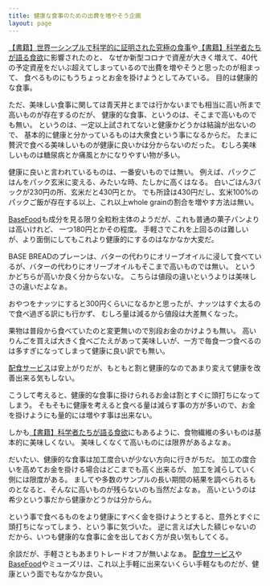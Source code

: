 ```yaml
---
title: 健康な食事のための出費を増やそう企画
layout: page
---
```


[【書籍】世界一シンプルで科学的に証明された究極の食事](https://karino2.github.io/RandomThoughts/【書籍】世界一シンプルで科学的に証明された究極の食事)や[【書籍】科学者たちが語る食欲](https://karino2.github.io/RandomThoughts/【書籍】科学者たちが語る食欲)に影響されたのと、
なぜか新型コロナで資産が大きく増えて、40代の予定資産をだいぶ超えてしまっているので出費を増やそうと思ったのが相まって、
食べるものにもうちょっとお金を掛けようとしてみている。
目的は健康的な食事。

ただ、美味しい食事に関しては青天井とまでは行かないまでも相当に高い所まで高いものが存在するのだが、
健康的な食事、というのは、そこまで高いものでも無い。
というのは、一定以上試されてないと健康かどうかは結論が出ないので、
基本的に健康と分かっているものは大衆食という事になるからだ。
たまに贅沢で食べる美味しいものが健康に良いかは分からないのだった。
むしろ美味しいものは糖尿病とか痛風とかになりやすい物が多い。

健康に良いと言われているものは、一番安いものでは無い。
例えば、パックごはんをパック玄米に変える、みたいな時、たしかに高くはなる。
白いごはん3パックが230円の所、玄米だと430円とか。
でも所詮は430円だし、玄米100%のパックご飯が存在する以上、これ以上whole grainの割合を増やす方法は無い。

[BaseFood](https://karino2.github.io/RandomThoughts/BaseFood)も成分を見る限り全粒粉主体のようだが、これも普通の菓子パンよりは高いけれど、
一つ180円とかその程度。
手軽さでこれを上回るのは難しいが、より面倒にしてもこれより健康的にするのはなかなか大変だ。

BASE BREADのプレーンは、バターの代わりにオリーブオイルに浸して食べているが、バターの代わりにオリーブオイルもそこまで高いものでは無い。
というかどちらが高いか良く分からないな。
こちらは値段の違いというよりは美味しさの違いだよなぁ。

おやつをナッツにすると300円くらいになるかと思ったが、ナッツはすぐ太るので食べ過ぎる訳にも行かず、
むしろ量は減るから値段は大差無くなった。

果物は普段から食べていたのと変更無いので別段お金のかけようも無い。
高いりんごを買えば大きく食べごたえがあって美味しいが、一方で毎食一つ食べるのは多すぎになってしまって健康に良い訳でも無い。

[配食サービス](https://karino2.github.io/RandomThoughts/配食サービス)は安上がりだが、もともと割と健康的なのであまり変えて健康を改善出来る気もしない。

こうして考えると、健康的な食事に掛けられるお金は割とすぐに頭打ちになってしまう。
そもそもに健康を考えると食べる量は減らす事の方が多いので、お金を掛けようにも量的には増やす事は出来ない。

しかも[【書籍】科学者たちが語る食欲](https://karino2.github.io/RandomThoughts/【書籍】科学者たちが語る食欲)にもあるように、食物繊維の多いものは基本的に美味しくない。
美味しくなくて高いものには限界があるよなぁ。

だいたい、健康的な食事は加工度合いが少ない方向に行きがちだ。
加工の度合いを高めてお金を掛ける場合はどこまでも高く出来るが、
加工を減らしていく側には限度がある。
ましてや多数のサンプルの長い期間の結果を調べられるものとなると、そんなに高いものが残らないのも当然だよなぁ。
高いというのは希少という事だから健康かどうかは分からん。

という事で食べるものをより健康にすべく金を掛けようとすると、意外とすぐに頭打ちになってしまう、という事に気づいた。
逆に言えば大した額じゃないのだから、いつも健康的な食事に金を出しておく方が良い気もしてくる。

余談だが、手軽さともあまりトレードオフが無いよなぁ。
[配食サービス](https://karino2.github.io/RandomThoughts/配食サービス)や[BaseFood](https://karino2.github.io/RandomThoughts/BaseFood)やミューズリは、これ以上手軽に出来ないくらい手軽なものだが、健康という面でもなかなか良い。